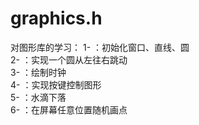 # graphics.h
对图形库的学习：
1- ：初始化窗口、直线、圆  
2- ：实现一个圆从左往右跳动  
3- ：绘制时钟  
4- ：实现按键控制图形  
5- ：水滴下落  
6- ：在屏幕任意位置随机画点  


